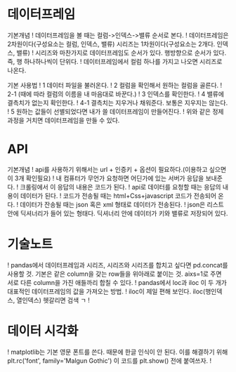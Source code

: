 # 데이터프레임
기본개념 
! 데이터프레임을 볼 때는 컬럼->인덱스->밸류 순서로 본다.
! 데이터프레임은 2차원이다(구성요소는 컬럼, 인덱스, 밸류) 시리즈는 1차원이다(구성요소는 2개다. 인덱스, 밸류)
! 시리즈와 마찬가지로 데이터프레임도 순서가 있다. 행방향으로 순서가 있다. 즉, 행 하나하나씩이 단위다.
! 데이터프레임에서 컬럼 하나를 가지고 나오면 시리즈로 나온다.


기본 사용법
! 1 데이터 파일을 불러온다.
! 2 컬럼을 확인해서 원하는 컬럼을 골른다.
! 2-1 (때에 따라 컬럼의 이름을 내 마음대로 바꾼다.)
! 3 인덱스를 확인한다.
! 4 밸류에 결측치가 없는지 확인한다.
! 4-1 결측치는 지우거나 채워준다. 보통은 지우지는 않는다.
! 5 원하는 값들이 선별되었다면 내가 쓸 데이터프레임이 만들어진다.
!  위와 같은 정제과정을 거치면 데이터프레임을 만들 수 있다.

# API
기본개념 
! api를 사용하기 위해서는 url + 인증키 + 옵션이 필요하다.(이용하고 싶으면 이 3개 확인필요)
! 내 컴퓨터가 무언가 요청하면 어딘가에 있는 서버가 응답을 보내준다.
! 크롤링에서 이 응답의 내용은 코드가 된다.
! api로 데이터를 요청할 때는 응답의 내용이 데이터가 된다.
! 코드가 전송될 때는 html+Css+javascript 코드가 전송되어 온다.
! 데이터가 잔송될 때는 json 혹은 xml 형태로 데이터가 전송된다.
! json은 리스트 안에 딕셔너리가 들어 있는 형태다. 딕셔너리 안에 데이터가 키와 밸류로 저장되어 있다.

# 기술노트
! pandas에서 데이터프레임과 시리즈, 시리즈와 시리즈를 합치고 싶다면 pd.concat를 사용할 것. 기본은 같은 column을 갖는 row들을 위아래로 붙이는 것. aixs=1로 주면 서로 다른 column을 가진 애들까리 합칠 수 있다.
! pandas에서 loc과 iloc 이 두 개가 대표적인 데이터프레임의 값을 가져오는 방법. 
! iloc이 제일 편해 보인다. iloc(행인덱스, 열인덱스) 헷갈리면 검색 ㄱ
!


# 데이터 시각화
! matplotlib는 기본 영문 폰트를 쓴다. 때문에 한글 인식이 안 된다. 이를 해결하기 위해
plt.rc('font', family='Malgun Gothic') 이 코드를 plt.show() 전에 붙여쓰자.
! 
